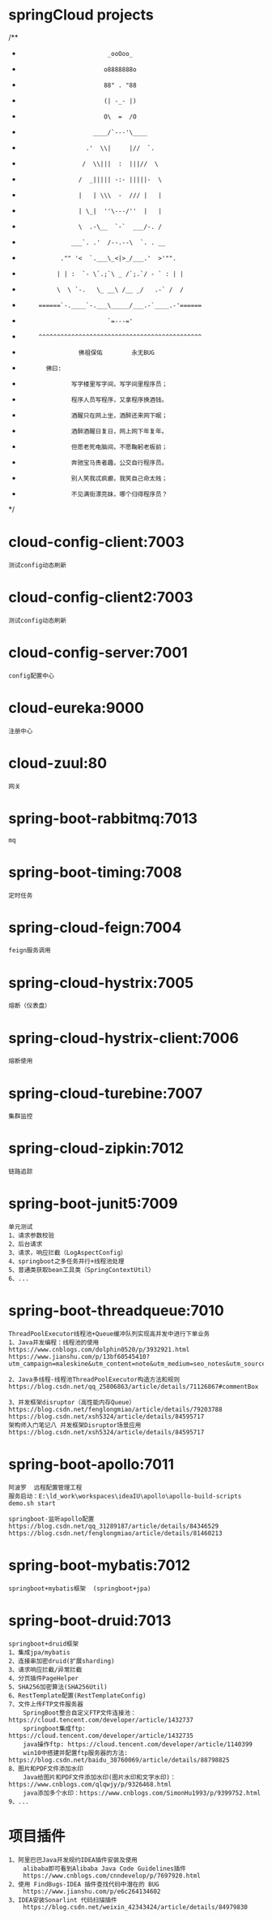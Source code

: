 # springCloud projects
/**
 *                             _ooOoo_
 *                            o8888888o
 *                            88" . "88
 *                            (| -_- |)
 *                            O\  =  /O
 *                         ____/`---'\____
 *                       .'  \\|     |//  `.
 *                      /  \\|||  :  |||//  \
 *                     /  _||||| -:- |||||-  \
 *                     |   | \\\  -  /// |   |
 *                     | \_|  ''\---/''  |   |
 *                     \  .-\__  `-`  ___/-. /
 *                   ___`. .'  /--.--\  `. . __
 *                ."" '<  `.___\_<|>_/___.'  >'"".
 *               | | :  `- \`.;`\ _ /`;.`/ - ` : | |
 *               \  \ `-.   \_ __\ /__ _/   .-` /  /
 *          ======`-.____`-.___\_____/___.-`____.-'======
 *                             `=---='
 *          ^^^^^^^^^^^^^^^^^^^^^^^^^^^^^^^^^^^^^^^^^^^^^
 *                     佛祖保佑        永无BUG
 *            佛曰:
 *                   写字楼里写字间，写字间里程序员；
 *                   程序人员写程序，又拿程序换酒钱。
 *                   酒醒只在网上坐，酒醉还来网下眠；
 *                   酒醉酒醒日复日，网上网下年复年。
 *                   但愿老死电脑间，不愿鞠躬老板前；
 *                   奔驰宝马贵者趣，公交自行程序员。
 *                   别人笑我忒疯癫，我笑自己命太贱；
 *                   不见满街漂亮妹，哪个归得程序员？
 */


# cloud-config-client:7003
    测试config动态刷新
# cloud-config-client2:7003
    测试config动态刷新
# cloud-config-server:7001
    config配置中心
# cloud-eureka:9000
    注册中心
# cloud-zuul:80
    网关
# spring-boot-rabbitmq:7013
    mq
# spring-boot-timing:7008
    定时任务
# spring-cloud-feign:7004
    feign服务调用
# spring-cloud-hystrix:7005
    熔断（仪表盘）
# spring-cloud-hystrix-client:7006
    熔断使用
# spring-cloud-turebine:7007
    集群监控
# spring-cloud-zipkin:7012
    链路追踪
# spring-boot-junit5:7009
    单元测试
    1、请求参数校验
    2、后台请求
    3、请求，响应拦截（LogAspectConfig）
    4、springboot之多任务并行+线程池处理
    5、普通类获取bean工具类（SpringContextUtil）
    6、...
# spring-boot-threadqueue:7010
    ThreadPoolExecutor线程池+Queue缓冲队列实现高并发中进行下单业务
    1、Java并发编程：线程池的使用
    https://www.cnblogs.com/dolphin0520/p/3932921.html
    https://www.jianshu.com/p/13bf60545410?utm_campaign=maleskine&utm_content=note&utm_medium=seo_notes&utm_source=recommendation
    
    2、Java多线程-线程池ThreadPoolExecutor构造方法和规则
    https://blog.csdn.net/qq_25806863/article/details/71126867#commentBox
  
    3、并发框架disruptor（高性能内存Queue）
    https://blog.csdn.net/fenglongmiao/article/details/79203788
    https://blog.csdn.net/xsh5324/article/details/84595717
    架构师入门笔记八 并发框架Disruptor场景应用
    https://blog.csdn.net/xsh5324/article/details/84595717
# spring-boot-apollo:7011
    阿波罗  远程配置管理工程  
    服务启动：E:\ld_work\workspaces\ideaIU\apollo\apollo-build-scripts
    demo.sh start
    
    springboot-监听apollo配置
    https://blog.csdn.net/qq_31289187/article/details/84346529
    https://blog.csdn.net/fenglongmiao/article/details/81460213
# spring-boot-mybatis:7012
    springboot+mybatis框架  (springboot+jpa)
# spring-boot-druid:7013
    springboot+druid框架
    1、集成jpa/mybatis
    2、连接串加密druid(扩展sharding)
    3、请求响应拦截/异常拦截
    4、分页插件PageHelper
    5、SHA256加密算法(SHA256Util)
    6、RestTemplate配置(RestTemplateConfig)
    7、文件上传FTP文件服务器
        SpringBoot整合自定义FTP文件连接池：https://cloud.tencent.com/developer/article/1432737
        springboot集成ftp: https://cloud.tencent.com/developer/article/1432735
        java操作ftp: https://cloud.tencent.com/developer/article/1140399
        win10中搭建并配置ftp服务器的方法: https://blog.csdn.net/baidu_38760069/article/details/88798825
    8、图片和PDF文件添加水印
        Java给图片和PDF文件添加水印(图片水印和文字水印)：https://www.cnblogs.com/qlqwjy/p/9326468.html
        java添加多个水印：https://www.cnblogs.com/SimonHu1993/p/9399752.html
    9、...

# 项目插件
    1、阿里巴巴Java开发规约IDEA插件安装及使用
        alibaba即可看到Alibaba Java Code Guidelines插件
        https://www.cnblogs.com/cnndevelop/p/7697920.html
    2、使用 FindBugs-IDEA 插件查找代码中潜在的 BUG
        https://www.jianshu.com/p/e6c264134602
    3、IDEA安装Sonarlint 代码扫描插件
        https://blog.csdn.net/weixin_42343424/article/details/84979830
